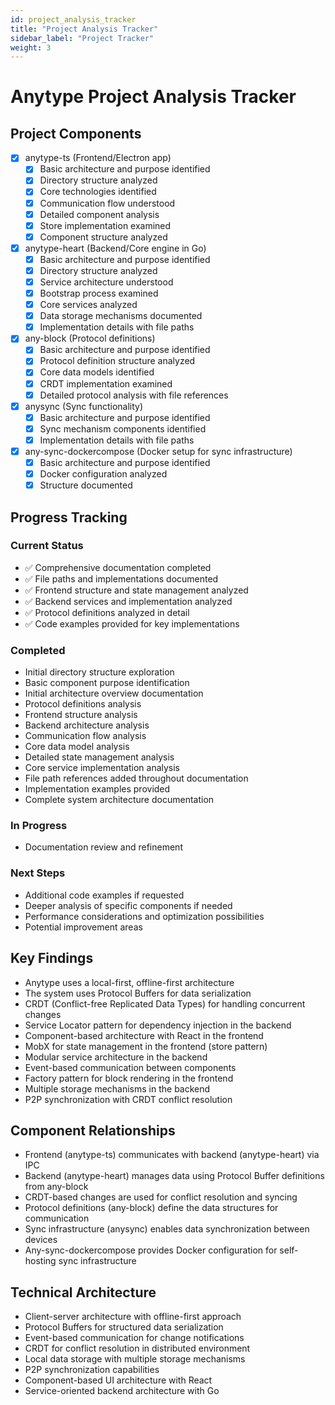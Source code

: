 ```yaml
---
id: project_analysis_tracker
title: "Project Analysis Tracker"
sidebar_label: "Project Tracker"
weight: 3
---
```


# Anytype Project Analysis Tracker

## Project Components

- [x] anytype-ts (Frontend/Electron app)
  - [x] Basic architecture and purpose identified
  - [x] Directory structure analyzed
  - [x] Core technologies identified
  - [x] Communication flow understood
  - [x] Detailed component analysis
  - [x] Store implementation examined
  - [x] Component structure analyzed
- [x] anytype-heart (Backend/Core engine in Go)
  - [x] Basic architecture and purpose identified
  - [x] Directory structure analyzed
  - [x] Service architecture understood
  - [x] Bootstrap process examined
  - [x] Core services analyzed
  - [x] Data storage mechanisms documented
  - [x] Implementation details with file paths
- [x] any-block (Protocol definitions)
  - [x] Basic architecture and purpose identified
  - [x] Protocol definition structure analyzed
  - [x] Core data models identified
  - [x] CRDT implementation examined
  - [x] Detailed protocol analysis with file references
- [x] anysync (Sync functionality)
  - [x] Basic architecture and purpose identified
  - [x] Sync mechanism components identified
  - [x] Implementation details with file paths
- [x] any-sync-dockercompose (Docker setup for sync infrastructure)
  - [x] Basic architecture and purpose identified
  - [x] Docker configuration analyzed
  - [x] Structure documented

## Progress Tracking

### Current Status

- ✅ Comprehensive documentation completed
- ✅ File paths and implementations documented
- ✅ Frontend structure and state management analyzed
- ✅ Backend services and implementation analyzed
- ✅ Protocol definitions analyzed in detail
- ✅ Code examples provided for key implementations

### Completed

- Initial directory structure exploration
- Basic component purpose identification
- Initial architecture overview documentation
- Protocol definitions analysis
- Frontend structure analysis
- Backend architecture analysis
- Communication flow analysis
- Core data model analysis
- Detailed state management analysis
- Core service implementation analysis
- File path references added throughout documentation
- Implementation examples provided
- Complete system architecture documentation

### In Progress

- Documentation review and refinement

### Next Steps

- Additional code examples if requested
- Deeper analysis of specific components if needed
- Performance considerations and optimization possibilities
- Potential improvement areas

## Key Findings

- Anytype uses a local-first, offline-first architecture
- The system uses Protocol Buffers for data serialization
- CRDT (Conflict-free Replicated Data Types) for handling concurrent changes
- Service Locator pattern for dependency injection in the backend
- Component-based architecture with React in the frontend
- MobX for state management in the frontend (store pattern)
- Modular service architecture in the backend
- Event-based communication between components
- Factory pattern for block rendering in the frontend
- Multiple storage mechanisms in the backend
- P2P synchronization with CRDT conflict resolution

## Component Relationships

- Frontend (anytype-ts) communicates with backend (anytype-heart) via IPC
- Backend (anytype-heart) manages data using Protocol Buffer definitions from any-block
- CRDT-based changes are used for conflict resolution and syncing
- Protocol definitions (any-block) define the data structures for communication
- Sync infrastructure (anysync) enables data synchronization between devices
- Any-sync-dockercompose provides Docker configuration for self-hosting sync infrastructure

## Technical Architecture

- Client-server architecture with offline-first approach
- Protocol Buffers for structured data serialization
- Event-based communication for change notifications
- CRDT for conflict resolution in distributed environment
- Local data storage with multiple storage mechanisms
- P2P synchronization capabilities
- Component-based UI architecture with React
- Service-oriented backend architecture with Go
